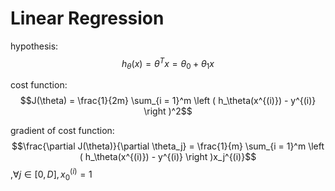 # Linear Regression

hypothesis:
$$h_\theta(x) = \theta^Tx = \theta_0 + \theta_1x$$

cost function:
$$J(\theta) = \frac{1}{2m} \sum_{i = 1}^m \left ( h_\theta(x^{(i)}) - y^{(i)} \right )^2$$

gradient of cost function:
$$\frac{\partial J(\theta)}{\partial \theta_j} = \frac{1}{m} \sum_{i = 1}^m \left ( h_\theta(x^{(i)}) - y^{(i)} \right )x_j^{(i)}$$
,$\forall j \in [0 , D] , x^{(i)}_0 = 1$
